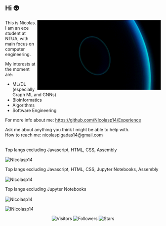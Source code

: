 ## Hi 👽
<img 
     align="right" 
     src="https://github.com/NIcolasp14/NIcolasp14/blob/main/giphy.gif" 
     width="400px" 
     alt="animated"
/>

<!--
<img src="https://media.giphy.com/media/IcZhFmufozDCij3p22/giphy.gif" align="right" width="275px" alt="animated"/>

<img src="https://github.com/NIcolasp14/NIcolasp14/blob/main/giphy.gif" align="right" width="350px" alt="animated"/>
<img src="https://media.giphy.com/media/IcZhFmufozDCij3p22/giphy.gif" align="right" width="280px" alt="animated"/>
<p><img align="right" alt="gif" src="https://github.com/NIcolasp14/NIcolasp14/blob/main/giphy.gif" /></p> 
<p><img align="right" alt="gif" src=https://media.giphy.com/media/IcZhFmufozDCij3p22/giphy.gif  /></p> 

[![Top Langs](https://github-readme-stats.vercel.app/api/top-langs/?username=anuraghazra&hide=javascript,html)](https://github.com/anuraghazra/github-readme-stats)
-->
This is Nicolas. <br />
I am an ece student at NTUA, with main focus on computer engineering.  

My interests at the moment are:  <br />
- ML/DL (especially Graph ML and GNNs)  <br />
- Bioinformatics   <br />
- Algorithms   <br />
- Software Engineering  <br />  

For more info about me: https://github.com/NIcolasp14/Experience  <br />

Ask me about anything you think I might be able to help with. <br />
How to reach me: nicolaspigadas14@gmail.com  <br />


<br />
Top langs excluding Javascript,  HTML, CSS, Assembly
<p><img align="center" src="https://github-readme-stats.vercel.app/api/top-langs?username=NIcolasp14&hide=javascript,html,css,assembly&langs_count=10&show_icons=true&theme=dark&locale=en&layout=compact" alt="NIcolasp14" /></p>
Top langs excluding Javascript, HTML, CSS, Jupyter Notebooks, Assembly
<p><img align="center" src="https://github-readme-stats.vercel.app/api/top-langs?username=NIcolasp14&langs_count=10&hide=javascript,html,css,assembly,jupyter%20notebook&show_icons=true&theme=dark&locale=en&layout=compact" alt="NIcolasp14" /></p>
Top langs excluding Jupyter Notebooks
<p><img align="center" src="https://github-readme-stats.vercel.app/api/top-langs?username=NIcolasp14&langs_count=10&hide=jupyter%20notebook&show_icons=true&theme=dark&locale=en&layout=compact" alt="NIcolasp14" /></p>
<p>&nbsp;<img align="left" src="https://github-readme-stats.vercel.app/api?username=NIcolasp14&show_icons=true&theme=dark&locale=en" alt="lNIcolasp14" /></p>

<p align="center">
	<img alt="Visitors" src="https://komarev.com/ghpvc/?username=NIcolasp14&color=yellow&style=flat&label=visitors" />
	<img alt="Followers" src="https://img.shields.io/github/followers/NIcolasp14?color=yellow" />
	<img alt="Stars" src="https://img.shields.io/github/stars/NIcolasp14?color=yellow" />
</p>

<!--
**NIcolasp14/NIcolasp14** is a ✨ _special_ ✨ repository because its `README.md` (this file) appears on your GitHub profile.

Here are some ideas to get you started:

- 🔭 I’m currently working on ...
- 🌱 I’m currently learning ...
- 👯 I’m looking to collaborate on ...
- 🤔 I’m looking for help with ...
- 💬 Ask me about ...
- 📫 How to reach me: ...
- 😄 Pronouns: ...
- ⚡ Fun fact: ...
-->

